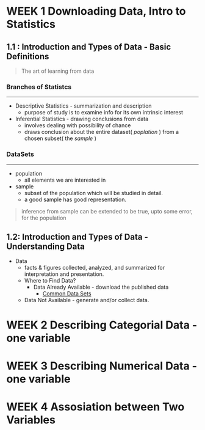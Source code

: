 # WEEK 1 Downloading Data, Intro to Statistics

## 1.1 : Introduction and Types of Data - Basic Definitions

>The art of learning from data

### Branches of Statistcs
---
+ Descriptive Statistics - summarization and description
	+ purpose of study is to examine info for its own intrinsic interest
+ Inferential Statistics - drawing conclusions from data
	+ involves dealing with possibility of chance
	+ draws conclusion about the entire dataset( *poplation* ) from a chosen subset( the *sample* )
### DataSets
---
+ population
	+ all elements we are interested in
+ sample
	+ subset of the population which will be studied in detail.
	+ a good sample has good representation.
>inference from sample can be extended to be true, upto some error, for the population

## 1.2: Introduction and Types of Data - Understanding Data
+ Data
	+ facts & figures collected, analyzed, and summarized for interpretation and presentation.
	+ Where to Find Data?
		+ Data Already Available - download the published data
			+ [Common Data Sets](http://data.gov.in)
	 + Data Not Available - generate and/or collect data.












# WEEK 2 Describing Categorial Data - one variable
# WEEK 3 Describing Numerical Data - one variable
# WEEK 4 Assosiation between Two Variables